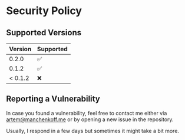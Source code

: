 # Security Policy

## Supported Versions

| Version | Supported          |
| ------- | ------------------ |
| 0.2.0   | :white_check_mark: |
| 0.1.2   | :white_check_mark: |
| < 0.1.2 | :x:                |

## Reporting a Vulnerability

In case you found a vulnerability, feel free to contact me either via artem@manchenkoff.me or by opening a new issue in the repository.

Usually, I respond in a few days but sometimes it might take a bit more.
